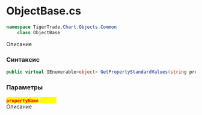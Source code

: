 
# ObjectBase.cs
```csharp
namespace TigerTrade.Chart.Objects.Common  
    class ObjectBase
```

Описание

### Синтаксис
```csharp
public virtual IEnumerable<object> GetPropertyStandardValues(string propertyName)
```

### Параметры
<mark style="color:red;">**`propertyName`**</mark> <mark style="color:yellow;">`string`</mark>  
 Описание  
  

                    
                    